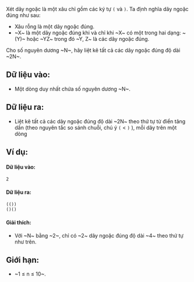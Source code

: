 Xét dãy ngoặc là một xâu chỉ gồm các ký tự `(` và `)`. Ta định nghĩa dãy ngoặc đúng như sau:
- Xâu rỗng là một dãy ngoặc đúng.
- ~X~ là một dãy ngoặc đúng khi và chỉ khi ~X~ có một trong hai dạng: ~(Y)~ hoặc ~YZ~ trong đó ~Y, Z~ là các dãy ngoặc đúng.

Cho số nguyên dương ~N~, hãy liệt kê tất cả các dãy ngoặc đúng độ dài ~2N~.

## Dữ liệu vào:
- Một dòng duy nhất chứa số nguyên dương ~N~.

## Dữ liệu ra:
- Liệt kê tất cả các dãy ngoặc đúng độ dài ~2N~ theo thứ tự từ điển tăng dần (theo nguyên tắc so sánh chuỗi, chú ý `(` < `)` ), mỗi dãy trên một dòng

## Ví dụ:
#### Dữ liệu vào:
```
2
```

#### Dữ liệu ra:
```
(())
()()
```

#### Giải thích:
- Với ~N~ bằng ~2~, chỉ có ~2~ dãy ngoặc đúng độ dài ~4~ theo thứ tự như trên.

## Giới hạn:
- ~1 ≤ n ≤ 10~.